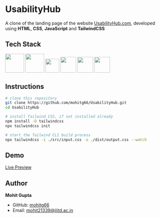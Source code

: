 # UsabilityHub
A clone of the landing page of the website [UsabilityHub.com](https://usabilityhub.com), developed using **HTML**, **CSS**, **JavaScript** and **TailwindCSS**


## Tech Stack

<img height="60px" src="https://cdn.svgporn.com/logos/html-5.svg">
<img height="60px" src="https://cdn.svgporn.com/logos/css-3.svg">
<img height="44px" src="https://cdn.svgporn.com/logos/tailwindcss-icon.svg">
<img height="50px" src="https://cdn.svgporn.com/logos/javascript.svg">
<img height="50px" src="https://cdn.svgporn.com/logos/git-icon.svg">
<img height="50px" src="https://github.githubassets.com/images/modules/logos_page/GitHub-Mark.png">



## Instructions

```bash
# clone this repository
git clone https://github.com/mohitg66/UsabilityHub.git
cd UsabilityHub

# install Tailwind CSS, if not installed already
npm install -D tailwindcss
npx tailwindcss init

# start the Tailwind CLI build process
npx tailwindcss -i ./src/input.css -o ./dist/output.css --watch
```


## Demo
[Live Preview](https://mohitg66.github.io/UsabilityHub/)


## Author

**Mohit Gupta**

- GitHub: [mohitg66](https://github.com/mohitg66/)
- Email: [mohit21339@iiitd.ac.in](mailto:mohit21339@iiitd.ac.in)
